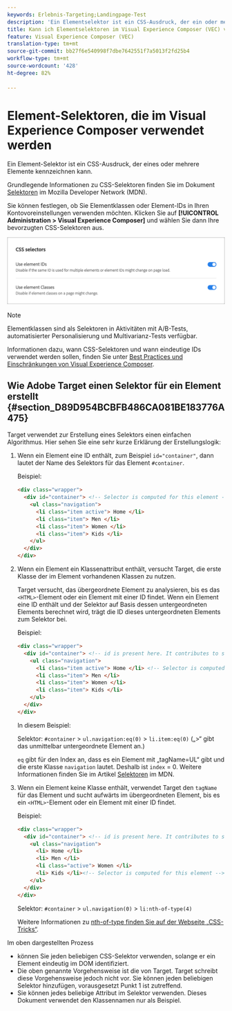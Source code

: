 ```yaml
---
keywords: Erlebnis-Targeting;Landingpage-Test
description: 'Ein Elementselektor ist ein CSS-Ausdruck, der ein oder mehrere Elemente identifizieren kann. Erfahren Sie, wie Sie Elementauswahlen im Adobe Target Visual Experience Composer (VEC) verwenden. '
title: Kann ich Elementselektoren im Visual Experience Composer (VEC) verwenden?
feature: Visual Experience Composer (VEC)
translation-type: tm+mt
source-git-commit: bb27f6e540998f7dbe7642551f7a5013f2fd25b4
workflow-type: tm+mt
source-wordcount: '428'
ht-degree: 82%

---
```



# Element-Selektoren, die im Visual Experience Composer verwendet werden

Ein Element-Selektor ist ein CSS-Ausdruck, der eines oder mehrere Elemente kennzeichnen kann.

Grundlegende Informationen zu CSS-Selektoren finden Sie im Dokument [Selektoren](https://developer.mozilla.org/en-US/docs/Web/Guide/CSS/Getting_started/Selectors) im Mozilla Developer Network (MDN).

Sie können festlegen, ob Sie Elementklassen oder Element-IDs in Ihren Kontovoreinstellungen verwenden möchten. Klicken Sie auf **[!UICONTROL Administration > Visual Experience Composer]** und wählen Sie dann Ihre bevorzugten CSS-Selektoren aus.

![](assets/css_selectors.png)

>[!NOTE]
>
>Elementklassen sind als Selektoren in Aktivitäten mit A/B-Tests, automatisierter Personalisierung und Multivarianz-Tests verfügbar.

Informationen dazu, wann CSS-Selektoren und wann eindeutige IDs verwendet werden sollen, finden Sie unter [Best Practices und Einschränkungen von Visual Experience Composer](/help/c-experiences/c-visual-experience-composer/experience-composer-best-practices.md#concept_E284B3F704C04406B174D9050A2528A6).

## Wie Adobe Target einen Selektor für ein Element erstellt {#section_D89D954BCBFB486CA081BE183776A475}

Target verwendet zur Erstellung eines Selektors einen einfachen Algorithmus. Hier sehen Sie eine sehr kurze Erklärung der Erstellungslogik:

1. Wenn ein Element eine ID enthält, zum Beispiel `id="container"`, dann lautet der Name des Selektors für das Element `#container`.

   Beispiel:

   ```html
   <div class="wrapper">
     <div id="container"> <!-- Selector is computed for this element -->
       <ul class="navigation">
         <li class="item active"> Home </li>
         <li class="item"> Men </li>
         <li class="item"> Women </li>
         <li class="item"> Kids </li>
       </ul>
     </div>
   </div>
   ```

1. Wenn ein Element ein Klassenattribut enthält, versucht Target, die erste Klasse der im Element vorhandenen Klassen zu nutzen.

   Target versucht, das übergeordnete Element zu analysieren, bis es das `<HTML>`-Element oder ein Element mit einer ID findet. Wenn ein Element eine ID enthält und der Selektor auf Basis dessen untergeordneten Elements berechnet wird, trägt die ID dieses untergeordneten Elements zum Selektor bei.

   Beispiel:

   ```html
   <div class="wrapper">
     <div id="container"> <!-- id is present here. It contributes to selector -->
       <ul class="navigation">
         <li class="item active"> Home </li> <!-- Selector is computed for this element -->
         <li class="item"> Men </li>
         <li class="item"> Women </li>
         <li class="item"> Kids </li>
       </ul>
     </div>
   </div>
   ```

   In diesem Beispiel:

   Selektor: `#container` > `ul.navigation:eq(0)` > `li.item:eq(0)` („>“ gibt das unmittelbar untergeordnete Element an.)

   `eq` gibt für den Index an, dass es ein Element mit „tagName=UL“ gibt und die erste Klasse `navigation` lautet. Deshalb ist `index` = 0. Weitere Informationen finden Sie im Artikel [Selektoren](https://developer.mozilla.org/en-US/docs/Web/Guide/CSS/Getting_started/Selectors) im MDN.

1. Wenn ein Element keine Klasse enthält, verwendet Target den `tagName` für das Element und sucht aufwärts im übergeordneten Element, bis es ein `<HTML>`-Element oder ein Element mit einer ID findet.

   Beispiel:

   ```html
   <div class="wrapper">
     <div id="container"> <!-- id is present here. It contributes to selector -->
       <ul class="navigation">
         <li> Home </li>
         <li> Men </li>
         <li class="active"> Women </li>
         <li> Kids </li><!-- Selector is computed for this element -->
       </ul>
     </div>
   </div>
   ```

   Selektor: `#container` > `ul.navigation(0)` > `li:nth-of-type(4)`

   Weitere Informationen zu [nth-of-type finden Sie auf der Webseite „CSS-Tricks“](https://css-tricks.com/almanac/selectors/n/nth-of-type/).

Im oben dargestellten Prozess

* können Sie jeden beliebigen CSS-Selektor verwenden, solange er ein Element eindeutig im DOM identifiziert.
* Die oben genannte Vorgehensweise ist die von Target. Target schreibt diese Vorgehensweise jedoch nicht vor. Sie können jeden beliebigen Selektor hinzufügen, vorausgesetzt Punkt 1 ist zutreffend.
* Sie können jedes beliebige Attribut im Selektor verwenden. Dieses Dokument verwendet den Klassennamen nur als Beispiel.

